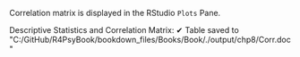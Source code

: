 Correlation matrix is displayed in the RStudio `Plots` Pane.

Descriptive Statistics and Correlation Matrix:
✔ Table saved to "C:/GitHub/R4PsyBook/bookdown_files/Books/Book/./output/chp8/Corr.doc"

